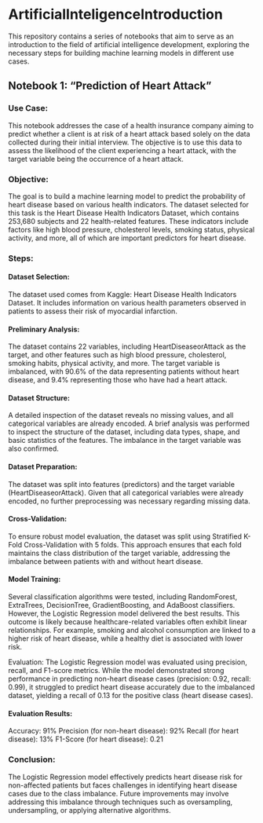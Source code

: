 # ArtificialInteligenceIntroduction
This repository contains a series of notebooks that aim to serve as an introduction to the field of artificial intelligence development, exploring the necessary steps for building machine learning models in different use cases.

## Notebook 1: “Prediction of Heart Attack”

### Use Case:
This notebook addresses the case of a health insurance company aiming to predict whether a client is at risk of a heart attack based solely on the data collected during their initial interview. The objective is to use this data to assess the likelihood of the client experiencing a heart attack, with the target variable being the occurrence of a heart attack.

### Objective:
The goal is to build a machine learning model to predict the probability of heart disease based on various health indicators. The dataset selected for this task is the Heart Disease Health Indicators Dataset, which contains 253,680 subjects and 22 health-related features. These indicators include factors like high blood pressure, cholesterol levels, smoking status, physical activity, and more, all of which are important predictors for heart disease.

### Steps:

#### Dataset Selection:
The dataset used comes from Kaggle: Heart Disease Health Indicators Dataset. It includes information on various health parameters observed in patients to assess their risk of myocardial infarction.

#### Preliminary Analysis:
The dataset contains 22 variables, including HeartDiseaseorAttack as the target, and other features such as high blood pressure, cholesterol, smoking habits, physical activity, and more. The target variable is imbalanced, with 90.6% of the data representing patients without heart disease, and 9.4% representing those who have had a heart attack.

#### Dataset Structure:
A detailed inspection of the dataset reveals no missing values, and all categorical variables are already encoded. A brief analysis was performed to inspect the structure of the dataset, including data types, shape, and basic statistics of the features. The imbalance in the target variable was also confirmed.

#### Dataset Preparation:
The dataset was split into features (predictors) and the target variable (HeartDiseaseorAttack). Given that all categorical variables were already encoded, no further preprocessing was necessary regarding missing data.

#### Cross-Validation:
To ensure robust model evaluation, the dataset was split using Stratified K-Fold Cross-Validation with 5 folds. This approach ensures that each fold maintains the class distribution of the target variable, addressing the imbalance between patients with and without heart disease.

#### Model Training:
Several classification algorithms were tested, including RandomForest, ExtraTrees, DecisionTree, GradientBoosting, and AdaBoost classifiers. However, the Logistic Regression model delivered the best results. This outcome is likely because healthcare-related variables often exhibit linear relationships. For example, smoking and alcohol consumption are linked to a higher risk of heart disease, while a healthy diet is associated with lower risk.

Evaluation:
The Logistic Regression model was evaluated using precision, recall, and F1-score metrics. While the model demonstrated strong performance in predicting non-heart disease cases (precision: 0.92, recall: 0.99), it struggled to predict heart disease accurately due to the imbalanced dataset, yielding a recall of 0.13 for the positive class (heart disease cases).

#### Evaluation Results:
Accuracy: 91%
Precision (for non-heart disease): 92%
Recall (for heart disease): 13%
F1-Score (for heart disease): 0.21

### Conclusion:
The Logistic Regression model effectively predicts heart disease risk for non-affected patients but faces challenges in identifying heart disease cases due to the class imbalance. Future improvements may involve addressing this imbalance through techniques such as oversampling, undersampling, or applying alternative algorithms.


